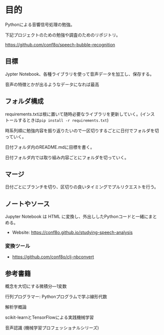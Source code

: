 ﻿# 目的

Pythonによる音響信号処理の勉強。

下記プロジェクトのための勉強や調査のためのリポジトリ。

https://github.com/conf8o/speech-bubble-recognition

## 目標

Jypter Notebook、各種ライブラリを使って音声データを加工し、保存する。

音声の特徴とかが出るようなデータになれば最高

## フォルダ構成

requirements.txtは根に置いて随時必要なライブラリを更新していく。(インストールするときは`pip install -r requirements.txt`)

時系列順に勉強内容を振り返りたいので一区切りするごとに日付でフォルダを切っていく。

日付フォルダ内のREADME.mdに目標を書く。

日付フォルダ内では取り組み内容ごとにフォルダを切っていく。

## マージ

日付ごとにブランチを切り、区切りの良いタイミングでプルリクエストを行う。

## ノートやソース

Jupyter Notebook は HTML に変換し、外出ししたPythonコードと一緒にまとめる。

* Website: https://conf8o.github.io/studying-speech-analysis

### 変換ツール

* https://github.com/conf8o/clj-nbconvert

## 参考書籍

概念を大切にする微積分―1変数

行列プログラマー: Pythonプログラムで学ぶ線形代数

解析学概論

scikit-learnとTensorFlowによる実践機械学習

音声認識 (機械学習プロフェッショナルシリーズ) 
